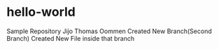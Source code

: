 # hello-world
Sample Repository
Jijo Thomas Oommen
Created New Branch(Second Branch)
Created New File inside that branch
